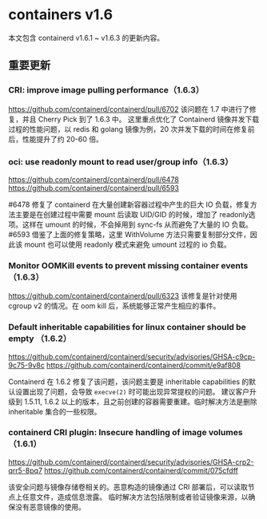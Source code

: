 # containers v1.6

本文包含 containerd v1.6.1 ~ v1.6.3 的更新内容。

## 重要更新

### CRI: improve image pulling performance（1.6.3）

https://github.com/containerd/containerd/pull/6702
该问题在 1.7 中进行了修复，并且 Cherry Pick 到了 1.6.3 中。
这里重点优化了 Containerd 镜像并发下载过程的性能问题，以 redis 和 golang 镜像为例，20 次并发下载的时间在修复前后，性能提升了约 20-60 倍。



### oci: use readonly mount to read user/group info（1.6.3）
 
https://github.com/containerd/containerd/pull/6478
https://github.com/containerd/containerd/pull/6593

#6478 修复了 containerd 在大量创建新容器过程中产生的巨大 IO 负载，修复方法主要是在创建过程中需要 mount 后读取 UID/GID 的时候，增加了 readonly选项。这样在 umount 的时候，不会掉用到 sync-fs 从而避免了大量的 IO 负载。
#6593 借鉴了上面的修复策略，这里 WithVolume 方法只需要复制部分文件，因此该 mount 也可以使用 readonly 模式来避免 umount 过程的 io 负载。


### Monitor OOMKill events to prevent missing container events （1.6.3）

https://github.com/containerd/containerd/pull/6323
该修复是针对使用 cgroup v2 的情况。在 oom kill 后，系统能够正常产生相应的事件。


### Default inheritable capabilities for linux container should be empty （1.6.2）

https://github.com/containerd/containerd/security/advisories/GHSA-c9cp-9c75-9v8c
https://github.com/containerd/containerd/commit/e9af808

Containerd 在 1.6.2 修复了该问题，该问题主要是 inheritable capabilities 的默认设置出现了问题，会导致 `execve(2)` 时可能出现异常提权的问题。
建议客户升级到 1.5.11, 1.6.2 以上的版本，且之前创建的容器需要重建。临时解决方法是删除 inheritable 集合的一些权限。


### containerd CRI plugin: Insecure handling of image volumes （1.6.1）

https://github.com/containerd/containerd/security/advisories/GHSA-crp2-qrr5-8pq7
https://github.com/containerd/containerd/commit/075cfdff

该安全问题与镜像存储卷相关的。恶意构造的镜像通过 CRI 部署后，可以读取节点上任意文件，造成信息泄露。
临时解决方法包括限制或者验证镜像来源，以确保没有恶意镜像的使用。